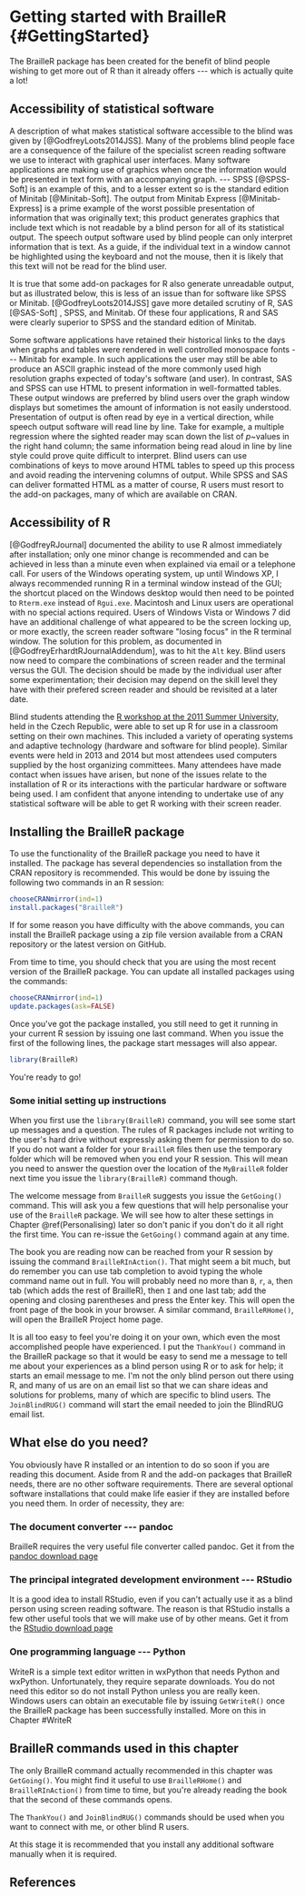 # Getting started with BrailleR {#GettingStarted}


The BrailleR package has been created for the benefit of blind people wishing to
get more out of R than it already offers --- which is actually quite a
lot!

## Accessibility of statistical software

A description of what makes statistical software accessible to the blind was given by [@GodfreyLoots2014JSS]. Many of the problems blind people face are a consequence of the failure of the specialist screen reading software we use to interact with graphical user interfaces.
 Many software applications are making use of graphics when once the information would be presented in text form with an accompanying graph. --- SPSS [@SPSS-Soft] is an example of this, and to a lesser extent so is the standard edition of Minitab [@Minitab-Soft]. The output from Minitab Express [@Minitab-Express] is a prime example of the worst possible presentation of information that was originally text; this product generates graphics that include text which is not readable by a blind person for all of its statistical output. The speech output software used by blind people can only interpret information that is text. As a guide, if the individual text in a window cannot be highlighted using the keyboard and not the mouse, then it is likely that this text will not be read for the blind user. 

It is true that some add-on packages for R also generate unreadable output, but as illustrated below, this is less of an issue than for software like SPSS or Minitab. 
[@GodfreyLoots2014JSS] gave more detailed scrutiny of R, SAS [@SAS-Soft] , SPSS, and Minitab. Of these four applications, R and SAS were clearly superior to SPSS and the standard edition of Minitab.

Some software applications have retained their historical links to the days when graphs and tables were rendered in well controlled monospace fonts --- Minitab for example. In such applications the user may still be able to produce an ASCII graphic instead of the more commonly used high resolution graphs expected of today's software (and user). In contrast, SAS and SPSS can use HTML to present information in well-formatted tables.  These output windows are preferred by blind users over the graph window displays but sometimes the amount of information is not easily understood. Presentation of output is often read by eye in a vertical direction, while speech output software will read line by line. Take for example, a multiple regression where the sighted reader may scan down the list of $p$~values in the right hand column; the same information being read aloud in line by line style could prove quite difficult to interpret. Blind users can use combinations of keys to move around HTML tables to speed up this process and avoid reading the intervening columns of output. While SPSS and SAS can deliver formatted HTML as a matter of course, R users must resort to the add-on packages, many of which are available on CRAN.

## Accessibility of R

[@GodfreyRJournal] documented the ability to use R almost immediately after installation; only one minor change is recommended and can be achieved in less than a minute even when explained via email or a telephone call. For users of the Windows operating system, up until Windows XP, I always recommended running R in a terminal window instead of the GUI; the shortcut placed on the Windows desktop would then need to be pointed to `Rterm.exe` instead of `Rgui.exe`. 
Macintosh and Linux users are operational with no special actions required. 
Users of Windows Vista or Windows 7 did have an additional challenge of what appeared to be the screen locking up, or more exactly, the screen reader software  "losing focus" in the R terminal window. The solution for this problem, as  documented in [@GodfreyErhardtRJournalAddendum], was to hit the `Alt` key. 
Blind users now need to compare the combinations of screen reader and the terminal versus the GUI. 
The decision should be made by the individual user after some experimentation; their decision  may  depend on the skill level they have with their prefered screen reader and should be revisited at a later date.



Blind students attending the [R workshop at the 2011 Summer University,](http://icchp-su.net/?q=node/108) held in the Czech Republic,  were able to set up R for use in a classroom setting on their own machines. This included a variety of operating systems and adaptive technology (hardware and software for blind people). Similar events were held in 2013 and 2014 but most attendees used computers supplied by the host organizing committees. Many attendees have made contact when issues have arisen, but none of the issues relate to the installation of R or its interactions with the particular hardware or software being used. I am confident that anyone intending to undertake use of any statistical software will be able to get R working with their screen reader.


## Installing the BrailleR package

To use the functionality of the BrailleR package you need to have it installed. The package has several dependencies so installation from the CRAN repository is recommended. This would be done by issuing the following two commands in an R session:

```r
chooseCRANmirror(ind=1)
install.packages("BrailleR")
```

If for some reason you have difficulty with the above commands, you can install the BrailleR package using a zip file version available from a CRAN repository or the latest version on GitHub. 

From time to time, you should check that you are using the most recent version of the BrailleR package. You  can update all installed packages using the commands:

```r
chooseCRANmirror(ind=1)
update.packages(ask=FALSE)
```

Once you've got the package installed, you still need to get it running in your current R session by issuing one last command. When you issue the first of the following lines, the package start messages will also appear.

```r
library(BrailleR)
```

You're ready to go!


### Some initial setting up instructions

When you first use the `library(BrailleR)` command, you will see some start up messages and a question. The rules of R packages include not writing to the user's hard drive without expressly asking them for permission to do so. If you do not want a folder for your `BrailleR` files then use the temporary folder which will be removed when you end your R session. This will mean you need to answer the question over the location of the `MyBrailleR` folder next time you issue the `library(BrailleR)` command though.

The welcome message from `BrailleR` suggests you issue the `GetGoing()` command. This will ask you a few questions that will help personalise your use of the `BrailleR` package. We will see how to alter these settings in Chapter \@ref(Personalising) later so don't panic if you don't do it all right the first time. You can re-issue the `GetGoing()` command again at any time.


The book you are reading now can be reached from your R session by issuing the command `BrailleRInAction()`. That might seem a bit much, but do remember you can use tab completion to avoid typing the whole command name out in full. You will probably need no more than `B`, `r`, `a`, then tab (which adds the rest of BrailleR), then `I` and one last tab; add the opening and closing parentheses and press the Enter key. This will open the front page of the book in your browser. A similar command, `BrailleRHome()`, will open the BrailleR Project home page.

It is all too easy to feel you're doing it on your own, which even the most accomplished people have experienced. I put the `ThankYou()` command in the BrailleR package so that it would be easy to send me a message to tell me about your experiences as a blind person using R or to ask for help; it starts an email message to me.  I'm not the only blind person out there using R, and many of us are on an email list so that we can share ideas and solutions for problems, many of which are specific to blind users. The `JoinBlindRUG()` command will start the email needed to join the BlindRUG email list.

## What else do you need?

You obviously have R installed or an intention to do so soon if you are reading this document. Aside from R and the add-on packages that BrailleR needs, there are no other software requirements. There are several optional software installations that could make life easier if they are installed before you need them. In order of necessity, they are:

### The document converter --- pandoc

BrailleR requires the very useful file converter called pandoc. Get it from the 
[pandoc download page](https://github.com/jgm/pandoc/releases)

### The principal integrated development environment --- RStudio

It is a good idea to install RStudio, even if you can't actually use it as a blind person using screen reading software. The reason is that RStudio installs a few other useful tools that we will make use of by other means. Get it from the
[RStudio download page](https://www.rstudio.com/products/rstudio/download2)

### One programming language --- Python

WriteR is a simple text editor written in wxPython that needs Python and wxPython. Unfortunately, they require separate downloads. You do not need this editor so do not install Python unless you are really keen. Windows users can obtain an executable file by issuing `GetWriteR()` once the BrailleR package has been successfully installed. More on this in Chapter #WriteR



## BrailleR commands used in this chapter

The only BrailleR command actually recommended in this chapter was `GetGoing()`. You might find it useful to use `BrailleRHome()` and `BrailleRInAction()` from time to time, but you're already reading the book that the second of these commands opens. 

The `ThankYou()` and `JoinBlindRUG()` commands should be used when you want to connect with me, or other blind R users.

At this stage it is recommended that you install any additional software manually when it is required.


## References
